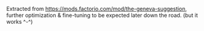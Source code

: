 Extracted from https://mods.factorio.com/mod/the-geneva-suggestion, further optimization & fine-tuning to be expected later down the road. (but it works ^-^)

